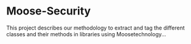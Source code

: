 # Moose-Security

This project describes our methodology to extract and tag the different classes and their methods in libraries using Moosetechnology...

